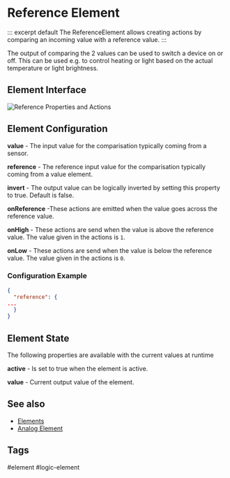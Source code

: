 # Reference Element

::: excerpt default
The ReferenceElement allows creating actions by comparing an incoming value with a reference value.
:::

The output of comparing the 2 values can be used to switch a device on or off. This can be used e.g. to control heating or light
based on the actual temperature or light brightness.

<!-- ## Web UI for the AND Element -->


## Element Interface

![Reference Properties and Actions](/elements/referenceapi.png)


## Element Configuration

**value** - The input value for the comparisation typically coming from a sensor.

**reference** - The reference input value for the comparisation typically coming from a value element.

**invert** - The output value can be logically inverted by setting this property to true. Default is false.

<!-- **hysteresis** - The value action is emitted only when the value differs more than defined by hysteresis. Default=10. -->

**onReference** -These actions are emitted when the value goes across the reference value.

**onHigh** - These actions are send when the value is above the reference value.
The value given in the actions is `1`.

**onLow** - These actions are send when the value is below the reference value.
The value given in the actions is `0`.



### Configuration Example


```JSON
{
  "reference": {
...
  }
}
```

## Element State

The following properties are available with the current values at runtime

**active** - Is set to true when the element is active.

**value** - Current output value of the element.


<!-- ## Implementation Details -->


## See also

* [Elements](/elements.md)
* [Analog Element](/elements/analog.md)
<!-- * [Thermostat Recipe](/recipes/thermostat.md) -->
  

## Tags

#element #logic-element
